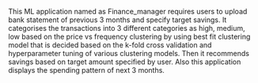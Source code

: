 This ML application named as Finance_manager requires users to upload bank statement of previous 3 months and specify target savings.
It categorises the transactions into 3 different categories as high, medium, low based on the price vs frequency clustering by using best fit clustering model that is decided based on the k-fold cross validation and hyperparameter tuning of various clustering models.
Then it recommends savings based on target amount specified by user.
Also this application displays the spending pattern of next 3 months.

